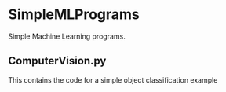 # SimpleMLPrograms

Simple Machine Learning programs.

## ComputerVision.py

This contains the code for a simple object classification example
